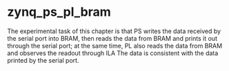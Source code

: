 # zynq_ps_pl_bram
The experimental task of this chapter is that PS writes the data received by the serial port into BRAM, then reads the data from BRAM and prints it out through the serial port; at the same time, PL also reads the data from BRAM and observes the readout through ILA The data is consistent with the data printed by the serial port.
